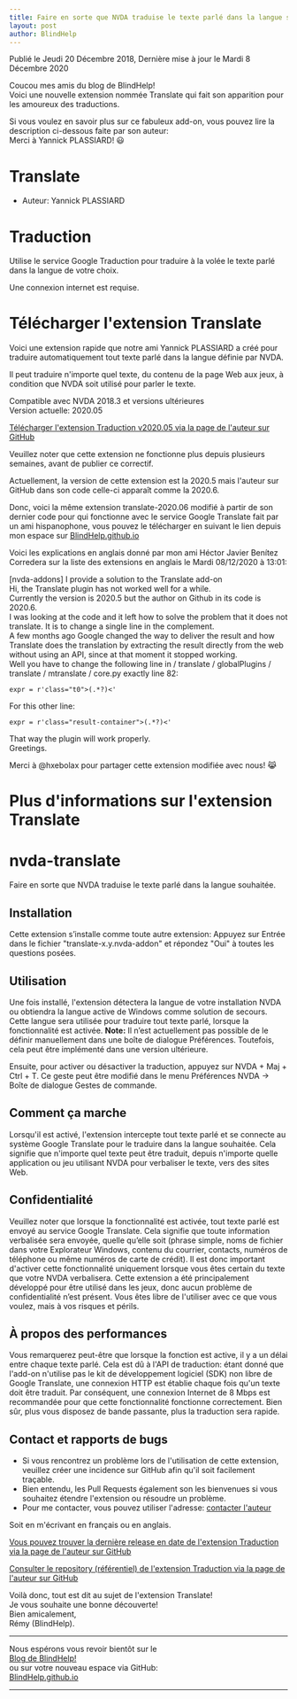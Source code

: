 ```yaml
---
title: Faire en sorte que NVDA traduise le texte parlé dans la langue souhaitée via une extension
layout: post
author: BlindHelp
---
```


<footer>Publié le Jeudi 20 Décembre 2018, Dernière mise à jour le Mardi 8 Décembre 2020</footer>


Coucou mes amis du blog de BlindHelp!               
Voici une nouvelle extension nommée Translate qui fait son apparition pour les amoureux des traductions.                  

Si vous voulez en savoir plus sur ce fabuleux add-on, vous pouvez lire la description ci-dessous faite par son auteur:                
Merci à Yannick PLASSIARD! 😃                

# Translate

* Auteur: Yannick PLASSIARD

# Traduction

Utilise le service Google Traduction pour traduire à la volée le texte parlé dans la langue de votre choix.

Une connexion internet est requise.

# Télécharger l'extension Translate

Voici une extension rapide que notre ami Yannick PLASSIARD a créé pour traduire automatiquement tout texte parlé dans la langue définie par NVDA.

Il peut traduire n'importe quel texte, du contenu de la page Web aux jeux, à condition que NVDA soit utilisé pour parler le texte.


Compatible avec NVDA 2018.3 et  versions ultérieures      
Version actuelle: 2020.05          


[Télécharger l'extension Traduction v2020.05 via   la page  de l'auteur sur GitHub][1]


[1]: https://github.com/yplassiard/nvda-translate/releases/download/v2020.05/translate-2020.05.nvda-addon

Veuillez noter que cette extension ne fonctionne plus depuis plusieurs semaines, avant de publier ce correctif.    

Actuellement, la version de cette extension est la 2020.5 mais l'auteur sur GitHub dans son code celle-ci apparaît comme la 2020.6.    

Donc, voici  la même extension  translate-2020.06 modifié à partir de son  dernier code pour qui fonctionne avec le service Google Translate fait par un ami hispanophone, vous pouvez le télécharger en suivant le lien depuis mon espace sur [BlindHelp.github.io][4]

[4]: https://blindhelp.github.io/translate-2020.06_mod_by_@hxebolax.nvda-addon

Voici les explications en anglais donné par mon ami <span  lang="es">Héctor Javier Benítez Corredera</span> sur la liste des extensions en anglais  le Mardi 08/12/2020 à 13:01:    

<span  lang="en">[nvda-addons] I provide a solution to the Translate add-on</span>    
<span  lang="en">Hi, the Translate plugin has not worked well for a while.</span>    
<span  lang="en">Currently the version is 2020.5 but the author on Github in its code is 2020.6.</span>    
<span  lang="en">I was looking at the code and it left how to solve the problem that it does not translate. It is to change a single line in the complement.</span>    
<span  lang="en">A few months ago Google changed the way to deliver the result and how Translate does the translation by extracting the result directly from the web without using an API, since at that moment it stopped working.</span>    
<span  lang="en">Well you have to change the following line in / translate / globalPlugins / translate / mtranslate / core.py exactly line 82:</span>    

`expr = r'class="t0">(.*?)<'`    

<span  lang="en">For this other line:</span>    

`expr = r'class="result-container">(.*?)<'`    

<span  lang="en">That way the plugin will work properly.</span>    
<span  lang="en">Greetings.</span>    

Merci à @hxebolax pour partager cette extension modifiée avec nous! 😹    

# Plus d'informations sur l'extension Translate

# nvda-translate

Faire en sorte que NVDA traduise le texte parlé dans la langue souhaitée.

## Installation

Cette extension s’installe comme toute autre extension: Appuyez sur Entrée dans le fichier "translate-x.y.nvda-addon" et répondez "Oui" à toutes les questions posées.

## Utilisation

Une fois installé, l'extension détectera la langue de votre installation NVDA ou obtiendra la langue active de Windows comme solution de secours. Cette langue sera utilisée pour traduire tout texte parlé, lorsque la fonctionnalité est activée.
**Note:** Il n’est actuellement pas possible de le définir manuellement dans une boîte de dialogue Préférences. Toutefois, cela peut être implémenté dans une version ultérieure.

Ensuite, pour activer ou désactiver la traduction, appuyez sur NVDA + Maj + Ctrl + T. Ce geste peut être modifié dans le menu Préférences NVDA -> Boîte de dialogue Gestes de commande.

## Comment ça marche

Lorsqu'il est activé, l'extension  intercepte tout texte parlé et se connecte au système Google Translate pour le traduire dans la langue souhaitée. Cela signifie que n'importe quel texte peut être traduit, depuis n'importe quelle application ou jeu utilisant NVDA pour verbaliser le texte, vers des sites Web.

## Confidentialité

Veuillez noter que lorsque la fonctionnalité est activée, tout texte parlé est envoyé au service Google Translate. Cela signifie que toute information verbalisée sera envoyée, quelle qu’elle soit (phrase simple, noms de fichier dans votre Explorateur Windows, contenu du courrier, contacts, numéros de téléphone ou même numéros de carte de crédit). Il est donc important d'activer cette fonctionnalité uniquement lorsque vous êtes certain du texte que votre NVDA verbalisera. Cette extension a été principalement développé pour être utilisé dans les jeux, donc aucun problème de confidentialité n’est présent. Vous êtes libre de l'utiliser avec ce que vous voulez, mais à vos risques et périls.

## À propos des performances

Vous remarquerez peut-être que lorsque la fonction est active, il y a un délai entre chaque texte parlé. Cela est dû à l'API de traduction: étant donné que l'add-on n'utilise pas le kit de développement logiciel (SDK) non libre de Google Translate, une connexion HTTP est établie chaque fois qu'un texte doit être traduit. Par conséquent, une connexion Internet de 8 Mbps est recommandée pour que cette fonctionnalité fonctionne correctement.
Bien sûr, plus vous disposez de bande passante, plus la traduction sera rapide.

## Contact et rapports de bugs

- Si vous rencontrez un problème lors de l'utilisation de cette extension, veuillez créer une incidence sur GitHub afin qu'il soit facilement traçable.
- Bien entendu, les Pull Requests également son les bienvenues si vous souhaitez étendre l'extension ou résoudre un problème.
- Pour me contacter, vous pouvez utiliser l'adresse: [contacter l'auteur](mailto:podcastcecitek@gmail.com)

Soit en m'écrivant en français ou en anglais.

[Vous pouvez trouver la dernière release en date de l'extension Traduction via   la page  de l'auteur sur GitHub][2]


[2]: https://github.com/yplassiard/nvda-translate/releases


[Consulter le repository (référentiel) de l'extension Traduction via   la page  de l'auteur sur GitHub][3]


[3]: https://github.com/yplassiard/nvda-translate/


Voilà donc,  tout est dit au sujet de l'extension Translate!                
Je vous souhaite une bonne découverte!         
Bien amicalement,              
Rémy (BlindHelp).

---

Nous espérons vous revoir bientôt sur le      
[Blog de BlindHelp!](http://blindhelp.blogspot.fr/)                    
ou sur  votre nouveau espace via GitHub:                     
[BlindHelp.github.io](https://blindhelp.github.io)                    

---